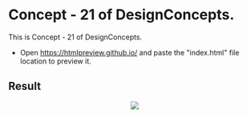 Concept - 21 of DesignConcepts.
==============================

This is Concept - 21 of DesignConcepts.
- Open https://htmlpreview.github.io/ and paste the "index.html" file location to preview it.

Result
-----------
<p align="center">
  <img src="c21.png"/>
</p>
